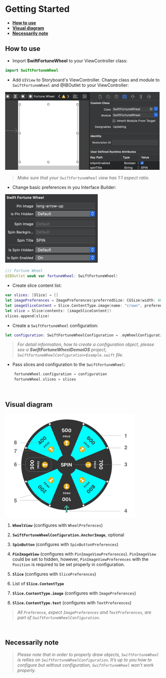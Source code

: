 # Getting Started
- [**How to use**](#how—to-use)
- [**Visual diagram**](#visual—diagram)
- [**Necessarily note**](#necessarily—note)

## How to use

- Import **SwiftFortuneWheel** to your ViewController class:

``` Swift
import SwiftFortuneWheel
```

- Add `UIView` to Storyboard's ViewController. Change class and module to `SwiftFortuneWheel` and @IBOutlet to your ViewController:

<img src="../Images/storyboard.png" width="500"/>

> _Make sure that your `SwiftFortuneWheel` view has 1:1 aspect ratio._

- Change basic preferences in you Interface Builder:


<img src="../Images/ibpreferences.png" width="300"/>

``` Swift
/// Fortune Wheel
@IBOutlet weak var fortuneWheel: SwiftFortuneWheel!
```

- Create slice content list:

``` Swift
var slices: [Slice] = []
let imagePreferences = ImagePreferences(preferredSize: CGSize(width: 40, height: 40), verticalOffset: 40)
let imageSliceContent = Slice.ContentType.image(name: "crown", preferenes: imagePreferences)
let slice = Slice(contents: [imageSliceContent])
slices.append(slice)
```

- Create a `SwiftFortuneWheel` configuration:


``` Swift
let configuration: SwiftFortuneWheelConfiguration = .myWheelConfiguration
```

> _For detail information, how to create a configuration object, please see a **SwiftFortuneWheelDemoiOS** project,  `SwiftFortuneWheelConfiguration+Example.swift` file._

- Pass slices and configuration to the `SwiftFortuneWheel`:

``` Swift
	fortuneWheel.configuration = configuration
	fortuneWheel.slices = slices
```

</br>

## Visual diagram

<img src="../Images/diagram.jpg" width="420"/>

1. **`WheelView`** (configures with `WheelPrefereces`)

2. **`SwiftFortuneWheelConfiguration.AnchorImage`**, optional

3. **`SpinButton`** (configures with `SpinButtonPreferences`)

4. **`PinImageView`** (configures with `PinImageViewPreferences`). `PinImageView` could be set to hidden, however, `PinImageViewPreferences` with the `Position` is required to be set properly in configuration.

5. **`Slice`** (configures with `SlicePreferences`)

6. List of **`Slice.ContentType`**

7. **`Slice.ContentType.image`** (configures with `ImagePreferences`)

8. **`Slice.ContentType.text`** (configures with `TextPreferences`)


> _All `Preference`, expect `ImagePreferences` and `TextPreferences`, are part of `SwiftFortuneWheelConfiguration`._

</br>

## Necessarily note

> _Please note that in order to properly draw objects, `SwiftFortuneWheel` is rellies on `SwiftFortuneWheelConfiguration`. It’s up to you how to configure but without configuration, `SwiftFortuneWheel` won’t work properly._





